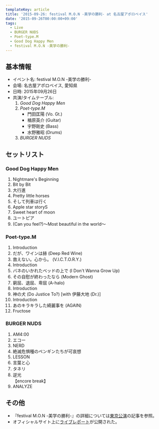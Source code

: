 ```yaml
---
templateKey: article
title: '2015-09-26: festival M.O.N -美学の勝利- at 名古屋アポロベイス'
date: '2015-09-26T00:00:00+09:00'
tags:
  - Live
  - BURGER NUDS
  - Poet-type.M
  - Good Dog Happy Men
  - festival M.O.N -美学の勝利-
---
```

## 基本情報

* イベント名: festival M.O.N -美学の勝利-
* 会場: 名古屋アポロベイス, 愛知県
* 日時: 2015年09月26日
* 共演/タイムテーブル:
  1. *Good Dog Happy Men*
  1. *Poet-type.M*
     * 門田匡陽 (Vo. Gt.)
     * 楢原英介 (Guitar)
     * 宇野剛史 (Bass)
     * 水野雅昭 (Drums)
  1. *BURGER NUDS*

## セットリスト

### Good Dog Happy Men

1. Nightmare's Beginning
2. Bit by Bit
3. 大行進
4. Pretty little horses
5. そして列車は行く
6. Apple star storyS
7. Sweet heart of moon
8. ユートピア
9. (Can you feel?)～Most beautiful in the world～

### Poet-type.M

1. Introduction
1. だが、ワインは赫 (Deep Red Wine)
1. 救えない。心から。 (V.I.C.T.O.R.Y.)
1. Introduction
1. バネのいかれたベッドの上で (I Don't Wanna Grow Up)
1. その自慰が終わったなら (Modern Ghost)
1. 窮屈、退屈、卑屈 (A-halo)
1. Introduction
1. 神の犬 (Do Justice To?) [with 伊藤大地 (Dr.)]
1. Introduction
1. あのキラキラした綺麗事を (AGAIN)
1. Fructose

### BURGER NUDS

1. AM4:00
2. エコー
3. NERD
4. 絶滅危惧種のペンギンたちが可哀想
5. LESSON
6. 言葉と心
7. タネリ
8. 逆光<br>
   【encore break】
9. ANALYZE

## その他

* 『festival M.O.N -美学の勝利-』の詳細については[東京公演](http://monden-info.hatenablog.com/entry/2015/10/24/000000)の記事を参照。
* オフィシャルサイト上に[ライブレポート](http://ptm-net.com/report/2015/11/09)が公開された。
